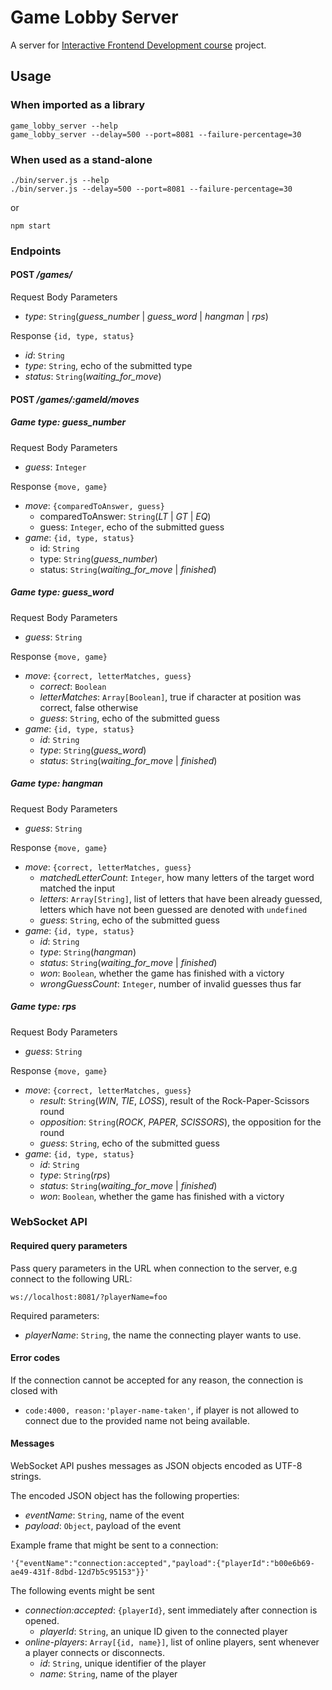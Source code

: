 # Game Lobby Server

A server for [Interactive Frontend Development course](https://courses.cs.ut.ee/2017/react/spring/) project.

## Usage

### When imported as a library

```
game_lobby_server --help
game_lobby_server --delay=500 --port=8081 --failure-percentage=30
```

### When used as a stand-alone

```
./bin/server.js --help
./bin/server.js --delay=500 --port=8081 --failure-percentage=30
```

or 
```
npm start
```

### Endpoints

#### POST _/games/_

Request Body Parameters

* _type_: `String`(_guess_number_ | _guess_word_ | _hangman_ | _rps_)

Response `{id, type, status}`

* _id_: `String`
* _type_: `String`, echo of the submitted type
* _status_: `String`(_waiting_for_move_)

#### POST _/games/:gameId/moves_

##### Game type: _guess_number_

Request Body Parameters

* _guess_: `Integer`

Response `{move, game}`

* _move_: `{comparedToAnswer, guess}`
    * comparedToAnswer: `String`(_LT_ | _GT_ | _EQ_)
    * guess: `Integer`, echo of the submitted guess
* _game_: `{id, type, status}`
    * id: `String`
    * type: `String`(_guess_number_)
    * status: `String`(_waiting_for_move_ | _finished_)

##### Game type: _guess_word_

Request Body Parameters

* _guess_: `String`

Response `{move, game}`

* _move_: `{correct, letterMatches, guess}`
    * _correct_: `Boolean`
    * _letterMatches_: `Array[Boolean]`, true if character at position was correct, false otherwise
    * _guess_: `String`, echo of the submitted guess
* _game_: `{id, type, status}`
    * _id_: `String`
    * _type_: `String`(_guess_word_)
    * _status_: `String`(_waiting_for_move_ | _finished_)

##### Game type: _hangman_

Request Body Parameters

* _guess_: `String`

Response `{move, game}`

* _move_: `{correct, letterMatches, guess}`
    * _matchedLetterCount_: `Integer`, how many letters of the target word matched the input
    * _letters_: `Array[String]`, list of letters that have been already
      guessed, letters which have not been guessed are denoted with `undefined`
    * _guess_: `String`, echo of the submitted guess
* _game_: `{id, type, status}`
    * _id_: `String`
    * _type_: `String`(_hangman_)
    * _status_: `String`(_waiting_for_move_ | _finished_)
    * _won_: `Boolean`, whether the game has finished with a victory
    * _wrongGuessCount_: `Integer`, number of invalid guesses thus far

##### Game type: _rps_

Request Body Parameters

* _guess_: `String`

Response `{move, game}`

* _move_: `{correct, letterMatches, guess}`
    * _result_: `String`(_WIN_, _TIE_, _LOSS_), result of the
      Rock-Paper-Scissors round
    * _opposition_: `String`(_ROCK_, _PAPER_, _SCISSORS_), the opposition for the round
    * _guess_: `String`, echo of the submitted guess
* _game_: `{id, type, status}`
    * _id_: `String`
    * _type_: `String`(_rps_)
    * _status_: `String`(_waiting_for_move_ | _finished_)
    * _won_: `Boolean`, whether the game has finished with a victory

### WebSocket API

#### Required query parameters

Pass query parameters in the URL when connection to the server, e.g connect to the following URL:
```
ws://localhost:8081/?playerName=foo
```

Required parameters:

* _playerName_: `String`, the name the connecting player wants to use.

#### Error codes

If the connection cannot be accepted for any reason, the connection is closed with

* `code:4000, reason:'player-name-taken'`, if player is not allowed to connect due to the provided name not being available.

#### Messages

WebSocket API pushes messages as JSON objects encoded as UTF-8 strings.

The encoded JSON object has the following properties:

* _eventName_: `String`, name of the event
* _payload_: `Object`, payload of the event

Example frame that might be sent to a connection:
```
'{"eventName":"connection:accepted","payload":{"playerId":"b00e6b69-ae49-431f-8dbd-12d7b5c95153"}}'
```

The following events might be sent

* _connection:accepted_: `{playerId}`, sent immediately after connection is opened.
    * _playerId_: `String`, an unique ID given to the connected player
* _online-players_: `Array[{id, name}]`, list of online players, sent whenever a player connects or disconnects.
    * _id_: `String`, unique identifier of the player
    * _name_: `String`, name of the player
